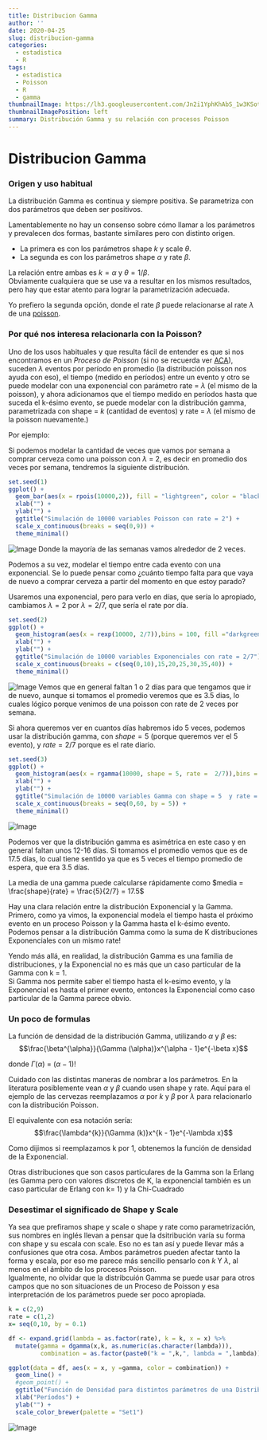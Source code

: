 ```yaml
---
title: Distribucion Gamma
author: ''
date: 2020-04-25
slug: distribucion-gamma
categories:
  - estadistica
  - R
tags:
  - estadistica
  - Poisson
  - R
  - gamma
thumbnailImage: https://lh3.googleusercontent.com/Jn2i1YphKhAbS_1w3KSotp7L0BZA3GguSSAEUCCyH9V4g2PtunCuoE0GlY-PkdrsLERb08KiSsNvIMPqpQ=w260-h173-rw
thumbnailImagePosition: left
summary: Distribución Gamma y su relación con procesos Poisson
---
```


# Distribucion Gamma

### Origen y uso habitual

La distribución Gamma es continua y siempre positiva. Se parametriza con dos parámetros que deben ser positivos.

Lamentablemente no hay un consenso sobre cómo llamar a los parámetros y prevalecen dos formas, bastante similares pero con distinto origen.

- La primera es con los parámetros shape $k$ y scale $\theta$.
- La segunda es con los parámetros shape $\alpha$ y rate $\beta$.

La relación entre ambas es $k = \alpha$ y $\theta = 1/\beta$.  
Obviamente cualquiera que se use va a resultar en los mismos resultados, pero hay que estar atento para lograr la parametrización adecuada.

Yo prefiero la segunda opción, donde el rate $\beta$ puede relacionarse al rate $\lambda$ de una [poisson](https://fbetteo.netlify.app/2020/04/proceso-poisson-y-distribucion-exponencial).

### Por qué nos interesa relacionarla con la Poisson?

Uno de los usos habituales y que resulta fácil de entender es que si nos encontramos en un *Proceso de Poisson* (si no se recuerda ver [ACA](https://fbetteo.netlify.app/2020/04/proceso-poisson-y-distribucion-exponencial)), suceden $\lambda$ eventos por período en promedio (la distribución poisson nos ayuda con eso), el tiempo (medido en períodos) entre un evento y otro se puede modelar con una exponencial con parámetro rate = $\lambda$ (el mismo de la poisson), y ahora adicionamos que el tiempo medido en períodos hasta que suceda el k-ésimo evento, se puede modelar con la distribución gamma, parametrizada con shape = $k$ (cantidad de eventos) y rate = $\lambda$ (el mismo de la poisson nuevamente.)

Por ejemplo:

Si podemos modelar la cantidad de veces que vamos por semana a comprar cerveza como una poisson con $\lambda$ = 2, es decir en promedio dos veces por semana, tendremos la siguiente distribución.


```r
set.seed(1)
ggplot() +
  geom_bar(aes(x = rpois(10000,2)), fill = "lightgreen", color = "black") +
  xlab("") +
  ylab("") + 
  ggtitle("Simulación de 10000 variables Poisson con rate = 2") +
  scale_x_continuous(breaks = seq(0,9)) + 
  theme_minimal()
```

![Image](./img/2020-04-25-distribucion-gamma-unnamed-chunk-2-1.png)
Donde la mayoría de las semanas vamos alrededor de  2 veces.

Podemos a su vez, modelar el tiempo entre cada evento con una exponencial. Se lo puede pensar como ¿cuánto tiempo falta para que vaya de nuevo a comprar cerveza a partir del momento en que estoy parado?

Usaremos una exponencial, pero para verlo en días, que sería lo apropiado, cambiamos $\lambda = 2$ por $\lambda = 2/7$, que sería el rate por día.



```r
set.seed(2)
ggplot() +
  geom_histogram(aes(x = rexp(10000, 2/7)),bins = 100, fill ="darkgreen", color = "black") +
  xlab("") +
  ylab("") + 
  ggtitle("Simulación de 10000 variables Exponenciales con rate = 2/7") +
  scale_x_continuous(breaks = c(seq(0,10),15,20,25,30,35,40)) + 
  theme_minimal()
```

![Image](./img/2020-04-25-distribucion-gamma-unnamed-chunk-3-1.png)
Vemos que en general faltan 1 o 2 días para que tengamos que ir de nuevo, aunque si tomamos el promedio veremos que es 3.5 dias, lo cuales lógico porque venimos de una poisson con rate de 2 veces por semana.

Si ahora queremos ver en cuantos días habremos ido 5 veces, podemos usar la distribución gamma, con $shape = 5$ (porque queremos ver el 5 evento), y $rate = 2/7$ porque es el rate diario.


```r
set.seed(3)
ggplot() +
  geom_histogram(aes(x = rgamma(10000, shape = 5, rate =  2/7)),bins = 100, fill = "darkred", color ="black") +
  xlab("") +
  ylab("") + 
  ggtitle("Simulación de 10000 variables Gamma con shape = 5  y rate = 2/7") +
  scale_x_continuous(breaks = seq(0,60, by = 5)) + 
  theme_minimal()
```

![Image](./img/2020-04-25-distribucion-gamma-unnamed-chunk-4-1.png)

Podemos ver que la distribución gamma es asimétrica en este caso y en general faltan unos 12-16 días. Si tomamos el promedio vemos que es de 17.5 días, lo cual tiene sentido ya que es 5 veces el tiempo promedio de espera, que era 3.5 días.

La media de una gamma puede calcularse rápidamente como $media = \frac{shape}{rate} = \frac{5}{2/7} = 17.5$


Hay una clara relación entre la distribución Exponencial y la Gamma.  
Primero, como ya vimos, la exponencial modela el tiempo hasta el próximo evento en un proceso Poisson y la Gamma hasta el k-ésimo evento.  
Podemos pensar a la distribución Gamma como la suma de K distribuciones Exponenciales con un mismo rate!

Yendo más allá, en realidad, la distribución Gamma es una familia de distribuciones, y la Exponencial no es más que un caso particular de la Gamma con k = 1.  
Si Gamma nos permite saber el tiempo hasta el k-esimo evento, y la Exponencial es hasta el primer evento, entonces la Exponencial como caso particular de la Gamma parece obvio.

### Un poco de formulas

La función de densidad de la distribución Gamma, utilizando $\alpha$ y $\beta$ es:
$$\frac{\beta^{\alpha}}{\Gamma (\alpha)}x^{\alpha - 1}e^{-\beta x}$$

donde $\Gamma (\alpha)$ = $(\alpha - 1)!$  

Cuidado con las distintas maneras de nombrar a los parámetros. En la literatura posiblemente vean $\alpha$ y $\beta$ cuando usen shape y rate. Aquí para el ejemplo de las cervezas reemplazamos $\alpha$ por $k$ y $\beta$ por $\lambda$ para relacionarlo con la distribución Poisson.

El equivalente con esa notación sería:
$$\frac{\lambda^{k}}{\Gamma (k)}x^{k - 1}e^{-\lambda x}$$

Como dijimos si reemplazamos k por 1, obtenemos la función de densidad de la Exponencial.

Otras distribuciones que son casos particulares de la Gamma son la Erlang (es Gamma pero con valores discretos de K, la exponencial también es un caso particular de Erlang con k= 1) y la Chi-Cuadrado

### Desestimar el significado de Shape y Scale

Ya sea que prefiramos shape y scale o shape y rate como parametrización, sus nombres en inglés llevan a pensar que la dsitribución varía su forma con shape y su escala con scale. Eso no es tan así y puede llevar más a confusiones que otra cosa. Ambos parámetros pueden afectar tanto la forma y escala, por eso me parece más sencillo pensarlo con $k$ Y $\lambda$, al menos en el ámbito de los procesos Poisson.  
Igualmente, no olvidar que la distribcuión Gamma se puede usar para otros campos que no son situaciones de un Proceso de Poisson y esa interpretación de los parámetros puede ser poco apropiada.


```r
k = c(2,9)
rate = c(1,2)
x= seq(0,10, by = 0.1)

df <- expand.grid(lambda = as.factor(rate), k = k, x = x) %>%
  mutate(gamma = dgamma(x,k, as.numeric(as.character(lambda))),
         combination = as.factor(paste0("k = ",k,", lambda = ",lambda)))

ggplot(data = df, aes(x = x, y =gamma, color = combination)) + 
  geom_line() + 
  #geom_point() + 
  ggtitle("Función de Densidad para distintos parámetros de una Distribución Gamma") +
  xlab("Períodos") + 
  ylab("") + 
  scale_color_brewer(palette = "Set1")
```

![Image](./img/2020-04-25-distribucion-gamma-unnamed-chunk-5-1.png)

